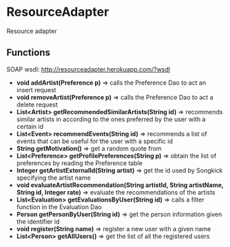 # ResourceAdapter
Resource adapter

## Functions
SOAP
wsdl: http://resourceadapter.herokuapp.com/?wsdl
- **void addArtist(Preference p)**  =>  calls the Preference Dao to act an insert request
- **void removeArtist(Preference p)**  =>  calls the Preference Dao to act a delete request
- **List\<Artist\> getRecommendedSimilarArtists(String id)**  =>  recommends similar artists in according to the ones preferred by the user with a certain id
- **List\<Event\> recommendEvents(String id)**  =>  recommends a list of events that can be useful for the user with a specific id
- **String getMotivation()**  =>  get a random quote from
- **List\<Preference\> getProfilePreferences(String p)**  =>  obtain the list of preferences by reading the Preference table
- **Integer getArtistExternalId(String artist)**  =>  get the id used by Songkick specifying the artist name
- **void evaluateArtistRecommendation(String artistId, String artistName, String id, Integer rate)**  =>  evaluate the recommendations of the artists
- **List\<Evaluation\> getEvaluationsByUser(String id)**  =>  calls a filter function in the Evaluation Dao
- **Person getPersonByUser(String id)**  =>  get the person information given the identifier id
- **void register(String name)**  =>  register a new user with a given name
- **List\<Person\> getAllUsers()**  =>  get the list of all the registered users
